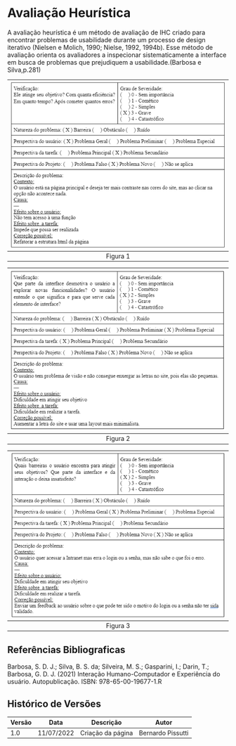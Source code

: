 # Avaliação Heurística
A avaliação heurística é um método de avaliação de IHC criado para encontrar problemas de usabilidade durante um
processo de design iterativo (Nielsen e Molich, 1990; Nielse, 1992, 1994b). Esse método de avaliação orienta os 
avaliadores a inspecionar sistematicamente a interface em busca de problemas que prejudiquem a usabilidade.(Barbosa e Silva,p.281)

|![tabela heuristica](../../_media/avaliacaopmdf01.png)|
|:-----------------------------------------------:|
|                    Figura 1                     |

| ![tabela heuristica](../../_media/avaliacaopmdf02.png) |
|:-------------------------------------------------:|
|                     Figura 2                      |

| ![tabela heuristica](../../_media/avaliacaopmdf03.png)|
|:-------------------------------------------------:|
|                     Figura 3                      |

## Referências Bibliograficas
Barbosa, S. D. J.; Silva, B. S. da; Silveira, M. S.; Gasparini, I.; Darin, T.; Barbosa, G. D. J. (2021)
Interação Humano-Computador e Experiência do usuário. Autopublicação. ISBN: 978-65-00-19677-1.R

## Histórico de Versões
| Versão | Data       | Descrição         | Autor             |
| ------ | ---------- |-------------------|-------------------|
| 1.0    | 11/07/2022 | Criação da página | Bernardo Pissutti |